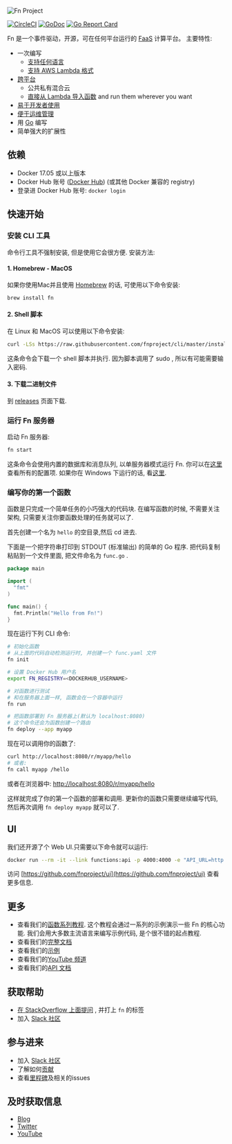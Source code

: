 ![Fn Project](http://fnproject.io/images/fn-300x125.png)

[![CircleCI](https://circleci.com/gh/fnproject/fn.svg?style=svg&circle-token=6a62ac329bc5b68b484157fbe88df7612ffd9ea0)](https://circleci.com/gh/fnproject/fn) [![GoDoc](https://godoc.org/github.com/fnproject/fn?status.svg)](https://godoc.org/github.com/fnproject/fn)
[![Go Report Card](https://goreportcard.com/badge/github.com/fnproject/fn)](https://goreportcard.com/report/github.com/fnproject/fn)

Fn 是一个事件驱动，开源，可在任何平台运行的 [FaaS](docs/serverless.md) 计算平台。
主要特性:

* 一次编写
  * [支持任何语言](docs/faq.md#which-languages-are-supported)
  * [支持 AWS Lambda 格式](docs/lambda/README.md)
* [跨平台](docs/faq.md#where-can-i-run-functions)
  * 公共私有混合云
  * [直接从 Lambda 导入函数](docs/lambda/import.md) and run them wherever you want
* [易于开发者使用](docs/README.md#for-developers)
* [便于运维管理](docs/README.md#for-operators)
* 用 [Go](https://golang.org) 编写
* 简单强大的扩展性


## 依赖

* Docker 17.05 或以上版本
* Docker Hub 账号 ([Docker Hub](https://hub.docker.com/)) (或其他 Docker 兼容的 registry)
* 登录进 Docker Hub 账号: `docker login`

## 快速开始

### 安装 CLI 工具

命令行工具不强制安装, 但是使用它会很方便. 安装方法:

#### 1. Homebrew - MacOS

如果你使用Mac并且使用 [Homebrew](https://brew.sh/) 的话, 可使用以下命令安装:

```sh
brew install fn
```

#### 2. Shell 脚本

在 Linux 和 MacOS 可以使用以下命令安装: 

```sh
curl -LSs https://raw.githubusercontent.com/fnproject/cli/master/install | sh
```

这条命令会下载一个 shell 脚本并执行. 因为脚本调用了 sudo , 所以有可能需要输入密码.

#### 3. 下载二进制文件

到 [releases](https://github.com/fnproject/cli/releases) 页面下载.

### 运行 Fn 服务器

启动 Fn 服务器:

```sh
fn start
```

这条命令会使用内置的数据库和消息队列, 以单服务器模式运行 Fn. 你可以在[这里](docs/operating/options.md)查看所有的配置项. 如果你在 Windows 下运行的话, 看[这里](docs/operating/windows.md).

### 编写你的第一个函数

函数是只完成一个简单任务的小巧强大的代码块. 在编写函数的时候, 不需要关注架构, 只需要关注你要函数处理的任务就可以了.

首先创建一个名为 `hello` 的空目录,然后 cd 进去.

下面是一个把字符串打印到 STDOUT (标准输出) 的简单的 Go 程序. 把代码复制粘贴到一个文件里面, 把文件命名为 `func.go` .

```go
package main

import (
  "fmt"
)

func main() {
  fmt.Println("Hello from Fn!")
}
```

现在运行下列 CLI 命令:

```sh
# 初始化函数
# 从上面的代码自动检测运行时, 并创建一个 func.yaml 文件
fn init

# 设置 Docker Hub 用户名
export FN_REGISTRY=<DOCKERHUB_USERNAME>

# 对函数进行测试
# 和在服务器上面一样, 函数会在一个容器中运行
fn run

# 把函数部署到 Fn 服务器上(默认为 localhost:8080)
# 这个命令还会为函数创建一个路由
fn deploy --app myapp
```

现在可以调用你的函数了:

```sh
curl http://localhost:8080/r/myapp/hello
# 或者:
fn call myapp /hello
```

或者在浏览器中: [http://localhost:8080/r/myapp/hello](http://localhost:8080/r/myapp/hello)

这样就完成了你的第一个函数的部署和调用. 更新你的函数只需要继续编写代码, 然后再次调用 `fn deploy myapp` 就可以了.

## UI

我们还开源了个 Web UI.只需要以下命令就可以运行:

```sh
docker run --rm -it --link functions:api -p 4000:4000 -e "API_URL=http://api:8080" fnproject/ui
```

访问 [https://github.com/fnproject/ui](https://github.com/fnproject/ui) 查看更多信息.


## 更多

* 查看我们的[函数系列教程](examples/tutorial/). 这个教程会通过一系列的示例演示一些 Fn 的核心功能. 我们会用大多数主流语言来编写示例代码, 是个很不错的起点教程.
* 查看我们的[完整文档](docs/README.md)
* 查看我们的[示例](/examples)
* 查看我们的[YouTube 频道](https://www.youtube.com/channel/UCo3fJqEGRx9PW_ODXk3b1nw)
* 查看我们的[API 文档](http://petstore.swagger.io/?url=https://raw.githubusercontent.com/fnproject/fn/master/docs/swagger.yml)

## 获取帮助

* [在 StackOverflow 上面提问](https://stackoverflow.com/questions/tagged/fn) , 并打上 `fn` 的标签
* 加入 [Slack 社区](https://join.slack.com/t/fnproject/shared_invite/MjIwNzc5MTE4ODg3LTE1MDE0NTUyNTktYThmYmRjZDUwOQ)

## 参与进来

* 加入 [Slack 社区](http://slack.fnproject.io)
* 了解如何[贡献](CONTRIBUTING.md)
* 查看[里程碑](https://github.com/fnproject/fn/milestones)及相关的issues

## 及时获取信息

* [Blog](https://medium.com/fnproject)
* [Twitter](https://twitter.com/fnproj)
* [YouTube](https://www.youtube.com/channel/UCo3fJqEGRx9PW_ODXk3b1nw)
